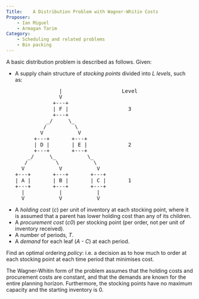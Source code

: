 ```yaml
---
Title:    A Distribution Problem with Wagner-Whitin Costs
Proposer: 
    - Ian Miguel
    - Armagan Tarim
Category: 
    - Scheduling and related problems
    - Bin packing
---
```


A basic distribution problem is described as follows.
Given:
<UL>
<LI> A supply chain structure of <em>stocking points</em> divided into
<em>L</em> <em>levels</em>, such as:
<pre>
              |                   Level
              V
            +---+
            | F |                   3
            +---+
          _/     \_
         /         \
        V           V
      +---+       +---+
      | D |       | E |             2
      +---+       +---+
    _/     \_          \_
   /         \           \
  V           V           V
+---+       +---+       +---+
| A |       | B |       | C |       1
+---+       +---+       +---+
  |           |           |
  V           V           V
</pre>
<LI>A <em>holding cost</em> (<em>c</em>) per unit of inventory at each
    stocking point, where it is assumed that a parent has lower holding
    cost than any of its children.
<LI>A <em>procurement cost</em> (<em>c0</em>) per stocking point
    (per order, not per unit of inventory received).
<LI>A number of periods, <em>T</em>.
<LI>A <em>demand</em> for each leaf (<em>A - C</em>) at each period.
</UL>

Find an optimal ordering <em>policy</em>: i.e. a decision as to how much
to order at each stocking point at each time period that minimises cost.

The Wagner-Whitin form of the problem assumes that the holding costs
and procurement costs are constant, and that the demands are known for
the entire planning horizon. Furthermore, the stocking points have no
maximum capacity and the starting inventory is 0.